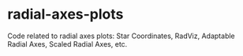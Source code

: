 # radial-axes-plots
Code related to radial axes plots: Star Coordinates, RadViz, Adaptable Radial Axes, Scaled Radial Axes, etc.
